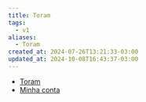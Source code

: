 ```yaml
---
title: Toram
tags:
  - v1
aliases:
  - Toram
created_at: 2024-07-26T13:21:33-03:00
updated_at: 2024-10-08T16:43:37-03:00
---
```


- [Toram](../entrada/2024/07/26/Toram.md)
- [Minha conta](../retorno/2024/07/26/Toram-AoiRyuu.md)


